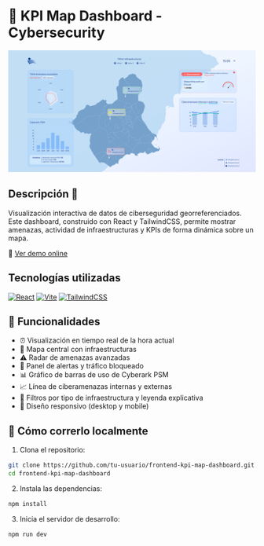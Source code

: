 # 🧭 KPI Map Dashboard - Cybersecurity

![Map Dashboard](https://github.com/SandraCarretero/frontend-kpi-map-dashboard/blob/main/public/assets/map-dashboard.png)

## Descripción 📑

Visualización interactiva de datos de ciberseguridad georreferenciados. Este dashboard, construido con React y TailwindCSS, permite mostrar amenazas, actividad de infraestructuras y KPIs de forma dinámica sobre un mapa.

🔗 <a href="https://frontend-kpi-map-dashboard.vercel.app/" target="_blank" rel="noopener noreferrer">Ver demo online</a>

## Tecnologías utilizadas
[![React](https://img.shields.io/badge/React-20232A?style=for-the-badge&logo=react&logoColor=61DAFB)](https://es.reactjs.org/)
[![Vite](https://img.shields.io/badge/Vite-646CFF?style=for-the-badge&logo=vite&logoColor=white)](https://vitejs.dev/)
[![TailwindCSS](https://img.shields.io/badge/TailwindCSS-38B2AC?style=for-the-badge&logo=tailwind-css&logoColor=white)](https://tailwindcss.com/)

## 🧪 Funcionalidades

- ⏰ Visualización en tiempo real de la hora actual  
- 📍 Mapa central con infraestructuras  
- ⚠️ Radar de amenazas avanzadas  
- 🚨 Panel de alertas y tráfico bloqueado  
- 📊 Gráfico de barras de uso de Cyberark PSM  
- 📈 Línea de ciberamenazas internas y externas  
- 🧰 Filtros por tipo de infraestructura y leyenda explicativa  
- 📱 Diseño responsivo (desktop y mobile)  

## 🚀 Cómo correrlo localmente

1. Clona el repositorio:
```bash
git clone https://github.com/tu-usuario/frontend-kpi-map-dashboard.git
cd frontend-kpi-map-dashboard
```

2. Instala las dependencias:
```bash
npm install
```

3. Inicia el servidor de desarrollo:
```bash
npm run dev
```
